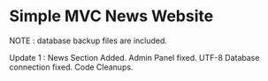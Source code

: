 # Simple MVC News Website

NOTE : database backup files are included.

Update 1 : 
News Section Added.
Admin Panel fixed.
UTF-8 Database connection fixed.
Code Cleanups.
